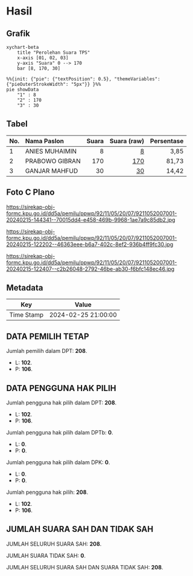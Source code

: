 # Hasil

## Grafik

```mermaid
xychart-beta
    title "Perolehan Suara TPS"
    x-axis [01, 02, 03]
    y-axis "Suara" 0 --> 170
    bar [8, 170, 30]
```

```mermaid
%%{init: {"pie": {"textPosition": 0.5}, "themeVariables": {"pieOuterStrokeWidth": "5px"}} }%%
pie showData
    "1" : 8
    "2" : 170
    "3" : 30
```

## Tabel

| No. | Nama Paslon    | Suara | Suara (raw) | Persentase |
|:--- |:-------------- | -----:| -----------:| ----------:|
| 1   | ANIES MUHAIMIN | 8     | [8][p-1]    | 3,85       |
| 2   | PRABOWO GIBRAN | 170   | [170][p-2]  | 81,73      |
| 3   | GANJAR MAHFUD  | 30    | [30][p-3]   | 14,42      |


[p-1]: https://github.com/gigit-pemilu/pemilu-2024-92-papua-barat/blob/main/pilpres/hitung-suara/sub/92-papua-barat/sub/11-manokwari-selatan/sub/05-momi-waren/sub/2007-yekwandi/sub/001-tps/sub/paslon-1.txt
[p-2]: https://github.com/gigit-pemilu/pemilu-2024-92-papua-barat/blob/main/pilpres/hitung-suara/sub/92-papua-barat/sub/11-manokwari-selatan/sub/05-momi-waren/sub/2007-yekwandi/sub/001-tps/sub/paslon-2.txt
[p-3]: https://github.com/gigit-pemilu/pemilu-2024-92-papua-barat/blob/main/pilpres/hitung-suara/sub/92-papua-barat/sub/11-manokwari-selatan/sub/05-momi-waren/sub/2007-yekwandi/sub/001-tps/sub/paslon-3.txt

## Foto C Plano

https://sirekap-obj-formc.kpu.go.id/dd5a/pemilu/ppwp/92/11/05/20/07/9211052007001-20240215-144341--70015dd4-e458-469b-9968-1ae7a9c85db2.jpg

https://sirekap-obj-formc.kpu.go.id/dd5a/pemilu/ppwp/92/11/05/20/07/9211052007001-20240215-122202--46363eee-b6a7-402c-8ef2-936b4ff9fc30.jpg

https://sirekap-obj-formc.kpu.go.id/dd5a/pemilu/ppwp/92/11/05/20/07/9211052007001-20240215-122407--c2b26048-2792-46be-ab30-f6bfc148ec46.jpg


## Metadata

| Key        | Value               |
| ---------- | ------------------- |
| Time Stamp | 2024-02-25 21:00:00 |


## DATA PEMILIH TETAP

Jumlah pemilih dalam DPT: **208**.
 * L: **102**.
 * P: **106**.

## DATA PENGGUNA HAK PILIH

Jumlah pengguna hak pilih dalam DPT: **208**.
 * L: **102**.
 * P: **106**.

Jumlah pengguna hak pilih dalam DPTb: **0**.
 * L: **0**.
 * P: **0**.

Jumlah pengguna hak pilih dalam DPK: **0**.
 * L: **0**.
 * P: **0**.

Jumlah pengguna hak pilih: **208**.
 * L: **102**.
 * P: **106**.

## JUMLAH SUARA SAH DAN TIDAK SAH

JUMLAH SELURUH SUARA SAH: **208**.

JUMLAH SUARA TIDAK SAH: **0**.

JUMLAH SELURUH SUARA SAH DAN SUARA TIDAK SAH: **208**.


